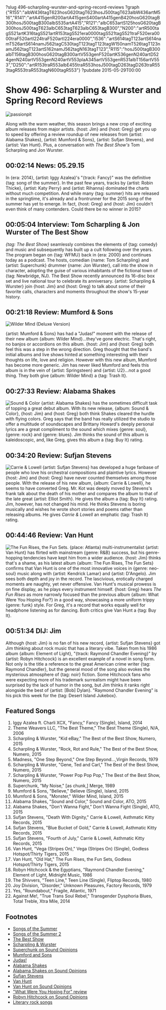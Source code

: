 ?slug 496-scharpling-wurster-and-spring-record-reviews
?graph {"R155":"albW436tagT623hosG620tagT623hosJ500tagT623albW436artM516","R141":"artA415genR200artA415genS400artA415genB420hosG620tagB300hosJ500tagB300albS535artA415","R121":"albC653artS125hosG620tagB300hosJ500tagT623albC653tagT623albC653tagB300","N200":"artR500tagS521artK316tagS521artR153tagS521era0000tagS521tagS521traF520era0000traF520artI224traF520artI224era0000","I536":"artS614tagT123artS614namT526artS614namJ562tagC530tagT123tagT123tagW150namT526tagT123namJ562tagT123artS162namJ562tagN163tagT123","R115":"hosJ500tagB300albT156tagB300hosG620tagB300artV553genF520artK536genN240artD524genN240artV553genN240artV553plaA345artV553genR531albT156artV553","D250":"artR153traR553albE455traR553hosJ500tagD263tagD263traR553tagR553traR553tagN600tagR553"}
?pubdate 2015-05-29T00:00

# Show 496: Scharpling & Wurster and Spring Record Reviews

![passionpit](//static.soundopinions.org/images/2015/recordreview_web.jpg)

Along with the warm weather, this season brings a new crop of exciting album releases from major artists. {host: Jim} and {host: Greg} get you up to speed by offering a review roundup of new releases from {artist: Alabama Shakes}, {artist: Mumford & Sons}, {artist: Sufjan Stevens}, and {artist: Van Hunt}. Plus, a conversation with *The Best Show's* Tom Scharpling and Jon Wurster.

## 00:02:14 News: 05.29.15
In {era: 2014}, {artist: Iggy Azalea}'s "{track: Fancy}" was the definitive {tag: song of the summer}. In the past few years, tracks by {artist: Robin Thicke}, {artist: Katy Perry} and {artist: Rihanna} dominated the charts without much competition. And while many {tag: summer} hits are released in the springtime, it's already and a frontrunner for the 2015 song of the summer has yet to emerge. In fact, {host: Greg} and {host: Jim} couldn't even think of many contenders. Could there be no winner in 2015?

## 00:05:04 Interview: Tom Scharpling & Jon Wurster of The Best Show
*{tag: The Best Show}* seamlessly combines the elements of {tag: comedy} and music and subsequently has built up a cult following over the years. The program began on {tag: WFMU} back in {era: 2000} and continues today as a podcast. The hosts, comedian {name: Tom Scharpling} and {artist: Superchunk} drummer {name: Jon Wurster}, call into the show in character, adopting the guise of various inhabitants of the fictional town of {tag: Newbridge, NJ}. The Best Show recently announced its 16-disc box set and live national tour to celebrate its anniversary. {artist: Scharpling & Wurster} join {host: Jim} and {host: Greg} to talk about some of their favorite calls, characters and moments throughout the show's 15-year history.

## 00:21:18 Review: Mumford & Sons
![Wilder Mind (Deluxe Version)](http://is3.mzstatic.com/image/pf/us/r30/Music3/v4/35/5b/79/355b79f5-2cc0-00ce-bc0b-8c63500d1c40/UMG_cvrart_00602547279422_01_RGB72_1500x1500_15UMGIM12264.600x600-75.jpg "307699986/972212894")

{artist: Mumford & Sons} has had a "Judas!" moment with the release of their new album {album: Wilder Mind}...they've gone electric. That's right, no banjos or accordions on this album. {host: Jim} and {host: Greg} both feel this was a step in the wrong direction. Greg thought that the band's initial albums and live shows hinted at something interesting with their thoughts on life, love and religion. However with this new album, Mumford has become more generic. Jim has never liked Mumford and feels this album is in the vein of {artist: Springsteen} and {artist: U2}...not a good thing. They both give {album: Wilder Mind} a {tag: Trash It}.

## 00:27:33 Review: Alabama Shakes
![Sound & Color](http://is1.mzstatic.com/image/pf/us/r30/Music3/v4/da/f7/a2/daf7a2b2-b6eb-bf23-cd7c-91d2aa3c107e/dj.dahbsgnc.600x600-75.jpg "498509884/963011510")
{artist: Alabama Shakes} has the sometimes difficult task of topping a great debut album. With its new release, {album: Sound & Color}, {host: Jim} and {host: Greg} both think Shakes cleared the hurdle with flying colors. Greg says that the band has really utilized the studio to offer a multitude of soundscapes and Brittany Howard's deeply personal lyrics are a great compliment to the sound which mixes {genre: soul}, {genre: rock} and {genre: blues}. Jim thinks the sound of this album is kaleidoscopic, and, like Greg, gives this album a {tag: Buy It} rating.

## 00:34:20 Review: Sufjan Stevens
![Carrie & Lowell](http://is5.mzstatic.com/image/pf/us/r30/Music5/v4/b9/e8/f0/b9e8f0fc-f38b-364a-7a4b-832856063197/656605609966.600x600-75.jpg "4273404/955572616")
{artist: Sufjan Stevens} has developed a huge fanbase of people who love his orchestral compositions and plaintive lyrics. However {host: Jim} and {host: Greg} have never counted themselves among those people. With the release of his new album, {album: Carrie & Lowell}, he seems to have converted Greg. Mr. Kot was deeply moved by Stevens's frank talk about the death of his mother and compares the album to that of the late great {artist: Elliot Smith}. He gives the album a {tag: Buy It} rating. Jim, however, has not changed his mind. He thinks Stevens is boring musically and wishes he wrote short stories and poems rather than releasing albums. He gives *Carrie & Lowell* an emphatic {tag: Trash It} rating.

## 00:44:46 Review: Van Hunt
![The Fun Rises, the Fun Sets.](http://is4.mzstatic.com/image/pf/us/r30/Music5/v4/f3/b1/d6/f3b1d6cc-4218-5a3b-9a74-e46a3c1033e4/886445045567.600x600-75.jpg "4247226/976512562")
{place: Atlanta} multi-instrumentalist {artist: Van Hunt} has flirted with mainstream {genre: R&B} success, but his genre-hopping tendencies have kept him from a wider audience. {host: Jim} thinks that's a shame, as his latest album {album: The Fun Rises, The Fun Sets} confirms that Van Hunt is one of the most innovative voices in {genre: neo-soul} music along with {artist: Kendrick Lamar} and {artist: D'Angelo}. Jim sees both depth and joy in the record. The lascivious, erotically charged moments are naughty, yet never offensive. Van Hunt's musical prowess is on fine display, as he plays every instrument himself. {host: Greg} hears *The Fun Rises* as more narrowly focused than the previous album {album: What Were You Hoping For?} in a good way, showcasing a more uniform trippy {genre: funk} style. For Greg, it's a record that works equally well for headphone listening as for dancing. Both critics give Van Hunt a {tag: Buy It}.

## 00:51:34 DIJ: Jim
Although {host: Jim} is no fan of his new record, {artist: Sufjan Stevens} got Jim thinking about rock music that has a literary vibe. Taken from his 1986 album {album: Element of Light}, "{track: Raymond Chandler Evening}" by {artist: Robyn Hitchcock} is an excellent example of a novel in song form. Not only is the title a reference to the great American crime writer {tag: Raymond Chandler}, but the general mood of the song also evokes the mysterious atmosphere of {tag: noir} fiction. Some Hitchcock fans who were expecting more of his trademark surrealism might have been surprised by the lack of humor in the song, but Jim thinks it ranks right alongside the best of {artist: [Bob] Dylan}. "Raymond Chandler Evening" is his pick this week for the {tag: Desert Island Jukebox}.

## Featured Songs
1. Iggy Azalea ft. Charli XCX, "Fancy," Fancy (Single), Island, 2014 
1. Theme Weavers LLC, "The Best Theme," The Best Theme (Single), N/A, 2006 
1. Scharpling & Wurster, "Kid eBay," The Best of the Best Show, Numero, 2015 
1. Scharpling & Wurster, "Rock, Rot and Rule," The Best of the Best Show, Numero, 2015 
1. Madness, "One Step Beyond," One Step Beyond…,Virgin Records, 1979 
1. Scharpling & Wurster, "Gene, Ted and Carl," The Best of the Best Show, Numero, 2015 
1. Scharpling & Wurster, "Power Pop Pop Pop," The Best of the Best Show, Numero, 2015 
1. Superchunk, "My Noise," [as chunk,] Merge, 1989 
1. Mumford & Sons, "Believe," Believe (Single), Island, 2015 
1. Mumford & Sons, "Monster," Wilder Mind, Island, 2015 
1. Alabama Shakes, "Sound and Color," Sound and Color, ATO, 2015 
1. Alabama Shakes, "Don't Wanna Fight," Don't Wanna Fight (Single), ATO, 2015 
1. Sufjan Stevens, "Death With Dignity," Carrie & Lowell, Asthmatic Kitty Records, 2015 
1. Sufjan Stevens, "Blue Bucket of Gold," Carrie & Lowell, Asthmatic Kitty Records, 2015 
1. Sufjan Stevens, "Fourth of July," Carrie & Lowell, Asthmatic Kitty Records, 2015
1. Van Hunt, "Vega (Stripes On)," Vega (Stripes On) (Single), Godless Hotspot/Thirty Tigers, 2015 
1. Van Hunt, "Old Hat," The Fun Rises, the Fun Sets, Godless Hotspot/Thirty Tigers, 2015 
1. Robyn Hitchcock & the Egyptians, "Raymond Chandler Evening," Element of Light, Midnight Music, 1986 
1. The Shivvers, "Teen Line," Teen Line (Single), Fliptop Records, 1980 
1. Joy Division, "Disorder," Unknown Pleasures, Factory Records, 1979 
1. Yes, "Roundabout," Fragile, Atlantic, 1971 
1. Against Me!, "True Trans Soul Rebel," Transgender Dysphoria Blues, Total Treble, Xtra Mile, 2014 


## Footnotes
- [Songs of the Summer](http://uproxx.com/music/2014/05/song-of-the-summer-every-year/)
- [Songs of the Summer 2](http://www.vulture.com/2011/06/the_last_twenty_years_of_the_s.html)
- [The Best Show](http://thebestshow.net/)
- [Scharpling & Wurster](http://scharplingandwurster.com/)
- [Superchunk on Sound Opinions](http://www.soundopinions.org/show/269/)
- [Mumford and Sons](http://www.mumfordandsons.com/)
- [Judas!](https://www.youtube.com/watch?v=0ntAPh4AC-c)
- [Alabama Shakes](http://www.alabamashakes.com/)
- [Alabama Shakes on Sound Opinions](http://www.soundopinions.org/show/333/)
- [Sufjan Stevens](http://music.sufjan.com/)
- [Van Hunt](http://vanhunt.com/)
- [Van Hunt on Sound Opinions](/show/344/)
- ["What Were You Hoping For" review](/show/307/#vanhunt)
- [Robyn Hitchcock on Sound Opinions](/show/59)
- [Literary rock songs](/show/176)
